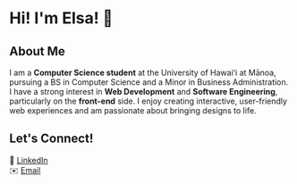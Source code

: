 # Hi! I'm Elsa! 👋

## About Me

I am a **Computer Science student** at the University of Hawaiʻi at Mānoa, pursuing a BS in Computer Science and a Minor in Business Administration. I have a strong interest in **Web Development** and **Software Engineering**, particularly on the **front-end** side. I enjoy creating interactive, user-friendly web experiences and am passionate about bringing designs to life.

## Let's Connect!
🔗 [LinkedIn](https://www.linkedin.com/in/elsawong1)  
✉️ [Email](mailto:elsawong@hawaii.edu)
